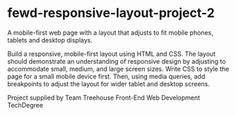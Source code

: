 # fewd-responsive-layout-project-2
 A mobile-first web page with a layout that adjusts to fit mobile phones, tablets and desktop displays.


Build a responsive, mobile-first layout using HTML and CSS. The layout should demonstrate an understanding of responsive design by adjusting to accommodate small, medium, and large screen sizes. Write CSS to style the page for a small mobile device first. Then, using media queries, add breakpoints to adjust the layout for wider tablet and desktop screens.


Project supplied by Team Treehouse Front-End Web Development TechDegree

